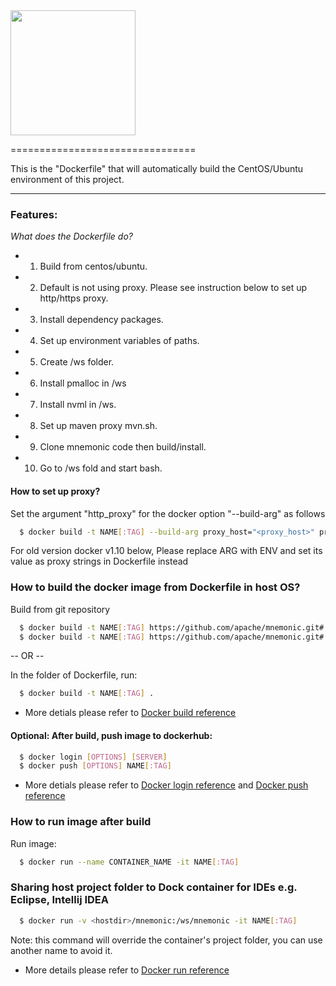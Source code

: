 <img src="https://mnemonic.apache.org/img/mnemonic_logo.png" width=200 />

================================ 

This is the "Dockerfile" that will automatically build the CentOS/Ubuntu environment of this project. 

--------------
### Features:

*What does the Dockerfile do?* 

- 1. Build from centos/ubuntu.
- 2. Default is not using proxy. Please see instruction below to set up http/https proxy.
- 3. Install dependency packages.
- 4. Set up environment variables of paths.
- 5. Create /ws folder.
- 6. Install pmalloc in /ws
- 7. Install nvml in /ws.
- 8. Set up maven proxy mvn.sh.
- 9. Clone mnemonic code then build/install.  
- 10. Go to /ws fold and start bash.  

#### How to set up proxy? 

Set the argument "http_proxy" for the docker option "--build-arg" as follows
```bash
  $ docker build -t NAME[:TAG] --build-arg proxy_host="<proxy_host>" proxy_port="<proxy_port>" .
```

For old version docker v1.10 below, Please replace ARG with ENV and set its value as proxy strings in Dockerfile instead

### How to build the docker image from Dockerfile in host OS?
Build from git repository

```bash
  $ docker build -t NAME[:TAG] https://github.com/apache/mnemonic.git#:docker/docker-CentOS
  $ docker build -t NAME[:TAG] https://github.com/apache/mnemonic.git#:docker/docker-Ubuntu
```

-- OR --

In the folder of Dockerfile, run: 

```bash
  $ docker build -t NAME[:TAG] .
```

* More detials please refer to [Docker build reference](https://docs.docker.com/engine/reference/commandline/build/)

#### Optional: After build, push image to dockerhub: 

```bash
  $ docker login [OPTIONS] [SERVER]  
  $ docker push [OPTIONS] NAME[:TAG]
```

* More detials please refer to [Docker login reference](https://docs.docker.com/engine/reference/commandline/login/)
 and [Docker push reference](https://docs.docker.com/engine/reference/commandline/push/)

### How to run image after build

Run image:

```bash
  $ docker run --name CONTAINER_NAME -it NAME[:TAG]
```

### Sharing host project folder to Dock container for IDEs e.g. Eclipse, Intellij IDEA

```bash
  $ docker run -v <hostdir>/mnemonic:/ws/mnemonic -it NAME[:TAG]
```
Note: this command will override the container's project folder, you can use another name to avoid it.

 * More details please refer to [Docker run reference](https://docs.docker.com/engine/reference/run/)

